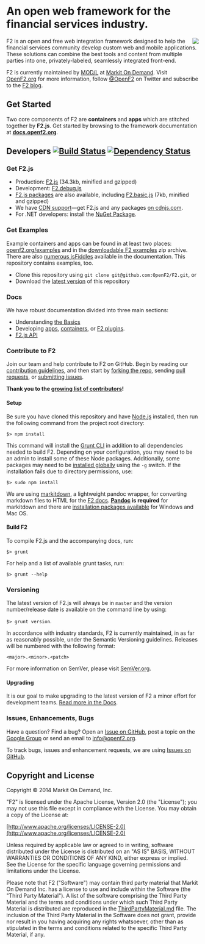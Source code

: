 # An open web framework for the financial services industry.

<img src="https://secure.gravatar.com/avatar/4a9321787652abeea63089c8fdf0face?s=125" align="right">

F2 is an open and free web integration framework designed to help the financial services community develop custom web and mobile applications. These solutions can combine the best tools and content from multiple parties into one, privately-labeled, seamlessly integrated front-end.

F2 is currently maintained by [MOD/L](http://modl.markit.com) at [Markit On Demand](http://www.markitondemand.com). Visit [OpenF2.org](http://www.openf2.org) for more information, follow [@OpenF2](http://twitter.com/OpenF2) on Twitter and subscribe to the [F2 blog](http://blog.openf2.org).

## Get Started

Two core components of F2 are **containers** and **apps** which are stitched together by **F2.js**. Get started by browsing to the framework documentation at [**docs.openf2.org**](http://docs.openf2.org).

## Developers [![Build Status](https://travis-ci.org/OpenF2/F2.png?branch=master)](https://travis-ci.org/OpenF2/F2) [![Dependency Status](https://gemnasium.com/OpenF2/F2.png)](https://gemnasium.com/OpenF2/F2)


### Get F2.js

* Production: [F2.js](https://raw.github.com/OpenF2/F2/master/F2.latest.js) (34.3kb, minified and gzipped)
* Development: [F2.debug.js](https://raw.github.com/OpenF2/F2/master/sdk/f2.debug.js)
* [F2.js packages](http://docs.openf2.org/f2js-sdk.html#packages) are also available, including [F2.basic.js](https://raw.github.com/OpenF2/F2/master/sdk/packages/f2.basic.min.js) (7kb, minified and gzipped)
* We have [CDN support](http://blog.openf2.org/2013/09/f2-now-on-cdnjs.html)&mdash;get F2.js and any packages [on cdnjs.com](http://cdnjs.com/libraries/F2/).
* For .NET developers: install the [NuGet Package](https://nuget.org/packages/F2/).

### Get Examples

Example containers and apps can be found in at least two places: [openf2.org/examples](http://www.openf2.org/examples) and in the [downloadable F2 examples](http://docs.openf2.org/F2-examples.zip) zip archive. There are also [numerous jsFiddles](http://docs.openf2.org/container-development.html#requesting-apps-on-demand) available in the documentation. This repository contains examples, too. 

* Clone this repository using `git clone git@github.com:OpenF2/F2.git`, or
* Download the [latest version](https://github.com/OpenF2/F2/zipball/master) of this repository

### Docs

We have robust documentation divided into three main sections:

* Understanding [the Basics](http://docs.openf2.org)
* Developing [apps](http://docs.openf2.org/app-development.html),  [containers](http://docs.openf2.org/container-development.html), or [F2 plugins](http://docs.openf2.org/extending-f2.html).
* [F2.js API](http://docs.openf2.org/sdk/classes/F2.html)


### Contribute to F2

Join our team and help contribute to F2 on GitHub. Begin by reading our [contribution guidelines](CONTRIBUTING.md), and then start by [forking the repo](https://github.com/OpenF2/F2/fork), sending [pull requests](https://help.github.com/articles/using-pull-requests), or [submitting issues](https://github.com/OpenF2/F2/issues).

**Thank you to the [growing list of contributors](https://github.com/OpenF2/F2/graphs/contributors)!**

#### Setup

Be sure you have cloned this repository and have [Node.js](http://nodejs.org/) installed, then run the following command from the project root directory:

`$> npm install`

This command will install the [Grunt CLI](http://gruntjs.com/getting-started#installing-the-cli) in addition to all dependencies needed to build F2. Depending on your configuration, you may need to be an admin to install some of these Node packages. Additionally, some packages may need to be [installed globally](http://blog.nodejs.org/2011/03/23/npm-1-0-global-vs-local-installation/) using the `-g` switch. If the installation fails due to directory permissions, use:

`$> sudo npm install`

We are using [markitdown](https://github.com/markitondemand/markitdown), a lightweight pandoc wrapper, for converting markdown files to HTML for the [F2 docs](http://docs.openf2.org). **[Pandoc](http://johnmacfarlane.net/pandoc/index.html) is required** for markitdown and there are [installation packages available](http://johnmacfarlane.net/pandoc/installing.html) for Windows and Mac OS.

#### Build F2

To compile F2.js and the accompanying docs, run:

`$> grunt`

For help and a list of available grunt tasks, run:

`$> grunt --help`

### Versioning

The latest version of F2.js will always be in `master` and the version number/release date is available on the command line by using:

`$> grunt version`.

In accordance with industry standards, F2 is currently maintained, in as far as reasonably possible, under the Semantic Versioning guidelines. Releases will be numbered with the following format:

`<major>.<minor>.<patch>`

For more information on SemVer, please visit [SemVer.org](http://semver.org/).

#### Upgrading

It is our goal to make upgrading to the latest version of F2 a minor effort for development teams. [Read more in the Docs](http://docs.openf2.org/f2js-sdk.html#upgrading).

### Issues, Enhancements, Bugs

Have a question? Find a bug? Open an [Issue on GitHub](https://github.com/OpenF2/F2/issues), post a topic on the [Google Group](https://groups.google.com/forum/#!forum/OpenF2) or send an email to <info@openf2.org>.

To track bugs, issues and enhancement requests, we are using [Issues on GitHub](https://github.com/OpenF2/F2/issues).

## Copyright and License

Copyright &copy; 2014 Markit On Demand, Inc.

"F2" is licensed under the Apache License, Version 2.0 (the "License"); you may not use this file except in compliance with the License. You may obtain a copy of the License at: 

[http://www.apache.org/licenses/LICENSE-2.0](http://www.apache.org/licenses/LICENSE-2.0)

Unless required by applicable law or agreed to in writing, software distributed under the License is distributed on an "AS IS" BASIS, WITHOUT WARRANTIES OR CONDITIONS OF ANY KIND, either express or implied.  See the License for the specific language governing permissions and limitations under the License.

Please note that F2 ("Software") may contain third party material that Markit On Demand Inc. has a license to use and include within the Software (the "Third Party Material").  A list of the software comprising the Third Party Material and the terms and conditions under which such Third Party Material is distributed are reproduced in the [ThirdPartyMaterial.md](ThirdPartyMaterial.md) file. The inclusion of the Third Party Material in the Software does not grant, provide nor result in you having acquiring any rights whatsoever, other than as stipulated in the terms and conditions related to the specific Third Party Material, if any. 

